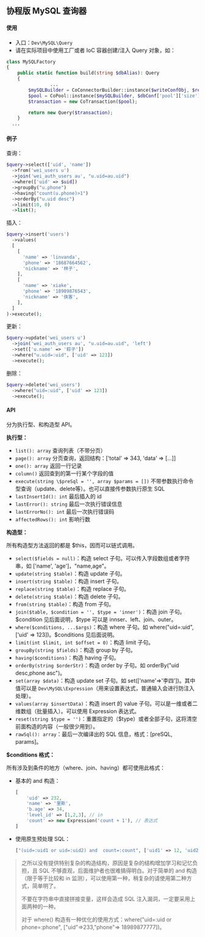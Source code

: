协程版 MySQL 查询器
----

#### 使用
- 入口：`Dev\MySQL\Query`
- 请在实际项目中使用工厂或者 IoC 容器创建/注入 Query 对象，如：
```php
class MySQLFactory
{
    public static function build(string $dbAlias): Query
    {
				...
        $mySQLBuilder = CoConnectorBuilder::instance($writeConfObj, $readConfObjs);
        $pool = CoPool::instance($mySQLBuilder, $dbConf['pool']['size'] ?? 30);
        $transaction = new CoTransaction($pool);

        return new Query($transaction);
    }
  ...
```

#### 例子

查询：

```php
$query->select(['uid', 'name'])
  ->from('wei_users u')
  ->join('wei_auth_users au', "u.uid=au.uid")
  ->where(['uid' => $uid])
  ->groupBy("u.phone")
  ->having("count(u.phone)>1")
  ->orderBy("u.uid desc")
  ->limit(10, 0)
  ->list();
```

插入：

```php
$query->insert('users')
  ->values(
  [
    [
      'name' => 'linvanda',
      'phone' => '18687664562',
      'nickname' => '林子',
    ],
    [
      'name' => 'xiake',
      'phone' => '18989876543',
      'nickname' => '侠客',
    ],
  ]
)->execute();
```

更新：

```php
$query->update('wei_users u')
  ->join('wei_auth_users au', "u.uid=au.uid", 'left')
  ->set(['u.name' => '粽子'])
  ->where("u.uid=:uid", ['uid' => 123])
  ->execute();
```

删除：

```php
$query->delete('wei_users')
  ->where("uid=:uid", ['uid' => 123])
  ->execute();
```



#### API

分为执行型、和构造型 API。

**执行型：**

- `list(): array` 查询列表（不带分页）
- `page(): array` 分页查询，返回结构：['total' => 343, 'data' => [...]]
- `one(): array` 返回一行记录
- `column()` 返回查到的第一行某个字段的值
- `execute(string \$preSql = '', array $params = [])` 不带参数执行命令型查询（update、delete等）。也可以直接传参数执行原生 SQL
- `lastInsertId(): int` 最后插入的 id
- `lastError(): string` 最后一次执行错误信息
- `lastErrorNo(): int` 最后一次执行错误码
- `affectedRows(): int` 影响行数

**构造型：**

所有构造型方法返回的都是 $this，因而可以链式调用。

- `select($fields = null)`：构造 select 子句。可以传入字段数组或者字符串，如 ['name', 'age']，"name,age"。
- `update(string $table)`：构造 update 子句。
- `insert(string $table)`：构造 insert 子句。
- `replace(string $table)`：构造 replace 子句。
- `delete(string $table)`：构造 delete 子句。
- `from(string $table)`：构造 from 子句。
- `join($table, $condition = '', $type = 'inner')`：构造 join 子句。\$condition 见后面说明，​\$type 可以是 innser、left、join、outer。
- `where($conditions, ...$args)`：构造 where 子句。如 where("uid=:uid", ['uid' => 123])。$conditions 见后面说明。
- `limit(int $limit, int $offset = 0)`：构造 limit 子句。
- `groupBy(string $fields)`：构造 group by 子句。
- `having($conditions)`：构造 having 子句。
- `orderBy(string $orderStr)`：构造 order by 子句。如 orderBy("uid desc,phone asc")。
- `set(array $data)`：构造 update set 子句。如 set(['name'=>'李四'])。其中值可以是 `Dev\MySQL\Expression`（用来设置表达式，普通输入会进行防注入处理）。
- `values(array $insertData)`：构造 insert 的 value 子句。可以是一维或者二维数组（批量插入）。可以使用 Expression 表达式。
- `reset(string $type = '')`：重置指定的（$type）或者全部子句，这将清空前面构造的内容（一般很少用到）。
- `rawSql(): array`：最后一次编译出的 SQL 信息，格式：[preSQL, params]。

**$conditions 格式：**

所有涉及到条件的地方（where、join、having）都可使用此格式：

- 基本的 and 构造：

  ```php
  [
      'uid' => 232,
      'name' => '里斯',
      'b.age' => 34,
      'level_id' => [1,2,3], // in
      'count' => new Expression('count + 1'), // 表达式
  ]
  ```

- 使用原生预处理 SQL：

  ```php
  ["(uid=:uid1 or uid=:uid2) and  count=:count", ['uid1' => 12, 'uid2' => 13, 'count' => new Expression('count+1')]]
  ```

> 之所以没有提供特别复杂的构造结构，原因是复杂的结构增加学习和记忆负担，且 SQL 不够直观，后面维护者也很难搞得明白。对于简单的 and 构造（限于等于比较和 in 监测），可以使用第一种，稍复杂的请使用第二种方式，简单明了。
>
> 不要在字符串中直接拼接变量，这样会造成 SQL 注入漏洞，一定要采用上面两种的一种。
>
> 对于 where() 构造有一种优化的使用方式：where("uid=:uid or phone=:phone", ["uid"=>233,"phone"=> 18989877777])。


